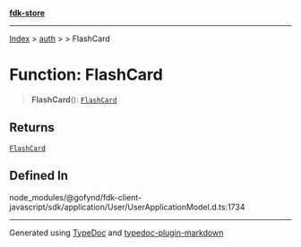 [**fdk-store**](../../../README.md)
***

[Index](../../../API.md) > [auth](../../README.md) > [<internal>](../README.md) > FlashCard

# Function: FlashCard

> **FlashCard**(): [`FlashCard`](../type-aliases/type-alias.FlashCard.md)

## Returns

[`FlashCard`](../type-aliases/type-alias.FlashCard.md)

## Defined In

node\_modules/@gofynd/fdk-client-javascript/sdk/application/User/UserApplicationModel.d.ts:1734

***
Generated using [TypeDoc](https://typedoc.org/) and [typedoc-plugin-markdown](https://www.npmjs.com/package/typedoc-plugin-markdown)
